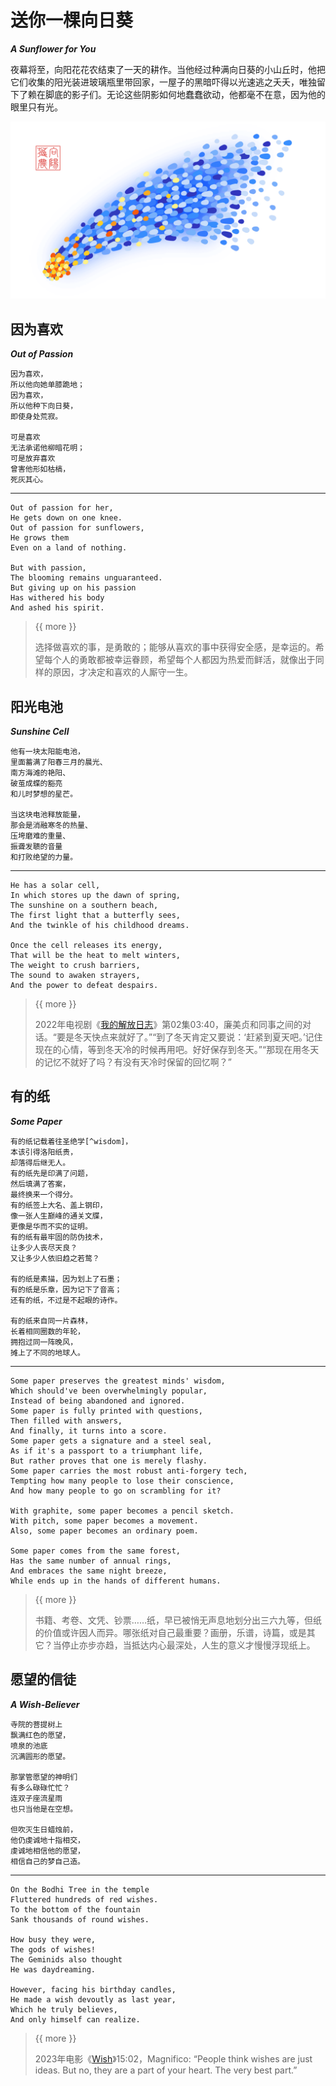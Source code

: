 <!-- Created by 向阳花花农 (The Sunflorist) on 2024-11-22. -->
<!-- The Sunflorist's Shangri-La © 2024 by The Sunflorist is licensed under CC BY-NC-SA 4.0, all rights reserved. -->

# 送你一棵向日葵

***A Sunflower for You***

夜幕将至，向阳花花农结束了一天的耕作。当他经过种满向日葵的小山丘时，他把它们收集的阳光装进玻璃瓶里带回家，一屋子的黑暗吓得以光速逃之夭夭，唯独留下了赖在脚底的影子们。无论这些阴影如何地蠢蠢欲动，他都毫不在意，因为他的眼里只有光。

<img src="../imgs/Comet.png" alt="Comet" class="bg-transparent align-center">

## 因为喜欢

***Out of Passion***

<!-- 广州 2024-10-03 -->

```{line-block}
因为喜欢，
所以他向她单膝跪地；
因为喜欢，
所以他种下向日葵，
即使身处荒寂。

可是喜欢
无法承诺他柳暗花明；
可是放弃喜欢
曾害他形如枯槁，
死灰其心。
```

---

```{line-block}
Out of passion for her,
He gets down on one knee.
Out of passion for sunflowers,
He grows them
Even on a land of nothing.

But with passion,
The blooming remains unguaranteed.
But giving up on his passion
Has withered his body
And ashed his spirit.
```

> {{ more }}
>
> 选择做喜欢的事，是勇敢的；能够从喜欢的事中获得安全感，是幸运的。希望每个人的勇敢都被幸运眷顾，希望每个人都因为热爱而鲜活，就像出于同样的原因，才决定和喜欢的人厮守一生。

## 阳光电池

***Sunshine Cell***

<!-- 广州 2024-10-08 -->

```{line-block}
他有一块太阳能电池，
里面蓄满了阳春三月的晨光、
南方海滩的艳阳、
破茧成蝶的豁亮
和儿时梦想的星芒。

当这块电池释放能量，
那会是消融寒冬的热量、
压垮磨难的重量、
振聋发聩的音量
和打败绝望的力量。
```

---

```{line-block}
He has a solar cell,
In which stores up the dawn of spring,
The sunshine on a southern beach,
The first light that a butterfly sees,
And the twinkle of his childhood dreams.

Once the cell releases its energy,
That will be the heat to melt winters,
The weight to crush barriers,
The sound to awaken strayers,
And the power to defeat despairs.
```

> {{ more }}
>
> 2022年电视剧《[我的解放日志](https://movie.douban.com/subject/35322421)》第02集03:40，廉美贞和同事之间的对话。“要是冬天快点来就好了。”“到了冬天肯定又要说：‘赶紧到夏天吧。’记住现在的心情，等到冬天冷的时候再用吧。好好保存到冬天。”“那现在用冬天的记忆不就好了吗？有没有天冷时保留的回忆啊？”

## 有的纸

***Some Paper***

<!-- 广州 2024-11-02 -->

```{line-block}
有的纸记载着往圣绝学[^wisdom]，
本该引得洛阳纸贵，
却落得后继无人。
有的纸先是印满了问题，
然后填满了答案，
最终换来一个得分。
有的纸签上大名、盖上钢印，
像一张人生巅峰的通关文牒，
更像是华而不实的证明。
有的纸有最牢固的防伪技术，
让多少人丧尽天良？
又让多少人依旧趋之若鹜？

有的纸是素描，因为划上了石墨；
有的纸是乐章，因为记下了音高；
还有的纸，不过是不起眼的诗作。

有的纸来自同一片森林，
长着相同圈数的年轮，
拥抱过同一阵晚风，
摊上了不同的地球人。
```

[^wisdom]: “往圣绝学”出自【北宋】张载《[横渠四句](https://hanyu.baidu.com/shici/detail?pid=304896ec1a1799aa53623a9f93e4543e)》。

---

```{line-block}
Some paper preserves the greatest minds' wisdom,
Which should've been overwhelmingly popular,
Instead of being abandoned and ignored.
Some paper is fully printed with questions,
Then filled with answers,
And finally, it turns into a score.
Some paper gets a signature and a steel seal,
As if it's a passport to a triumphant life,
But rather proves that one is merely flashy.
Some paper carries the most robust anti-forgery tech,
Tempting how many people to lose their conscience,
And how many people to go on scrambling for it?

With graphite, some paper becomes a pencil sketch.
With pitch, some paper becomes a movement.
Also, some paper becomes an ordinary poem.

Some paper comes from the same forest,
Has the same number of annual rings,
And embraces the same night breeze,
While ends up in the hands of different humans.
```

> {{ more }}
>
> 书籍、考卷、文凭、钞票……纸，早已被悄无声息地划分出三六九等，但纸的价值或许因人而异。哪张纸对自己最重要？画册，乐谱，诗篇，或是其它？当停止亦步亦趋，当抵达内心最深处，人生的意义才慢慢浮现纸上。

## 愿望的信徒

***A Wish-Believer***

<!-- 广州 2024-11-25 -->

```{line-block}
寺院的菩提树上
飘满红色的愿望，
喷泉的池底
沉满圆形的愿望。

那掌管愿望的神明们
有多么碌碌忙忙？
连双子座流星雨
也只当他是在空想。

但吹灭生日蜡烛前，
他仍虔诚地十指相交，
虔诚地相信他的愿望，
相信自己的梦自己造。
```

---

```{line-block}
On the Bodhi Tree in the temple
Fluttered hundreds of red wishes.
To the bottom of the fountain
Sank thousands of round wishes.

How busy they were,
The gods of wishes!
The Geminids also thought
He was daydreaming.

However, facing his birthday candles,
He made a wish devoutly as last year,
Which he truly believes,
And only himself can realize.
```

> {{ more }}
>
> 2023年电影《[Wish](https://movie.douban.com/subject/36090455)》15:02，Magnifico: “People think wishes are just ideas. But no, they are a part of your heart. The very best part.”
